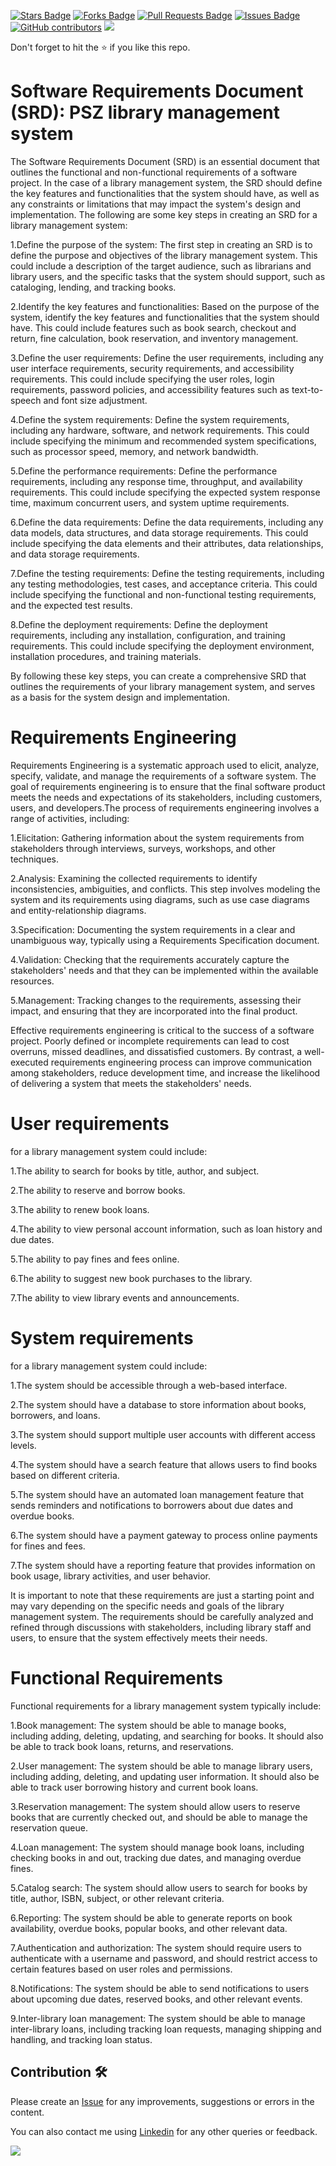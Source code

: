 <a href="https://github.com/drshahizan/software-engineering/stargazers"><img src="https://img.shields.io/github/stars/drshahizan/software-engineering" alt="Stars Badge"/></a>
<a href="https://github.com/drshahizan/software-engineering/network/members"><img src="https://img.shields.io/github/forks/drshahizan/software-engineering" alt="Forks Badge"/></a>
<a href="https://github.com/drshahizan/software-engineering/pulls"><img src="https://img.shields.io/github/issues-pr/drshahizan/software-engineering" alt="Pull Requests Badge"/></a>
<a href="https://github.com/drshahizan/software-engineering"><img src="https://img.shields.io/github/issues/drshahizan/software-engineering" alt="Issues Badge"/></a>
<a href="https://github.com/drshahizan/software-engineering/graphs/contributors"><img alt="GitHub contributors" src="https://img.shields.io/github/contributors/drshahizan/software-engineering?color=2b9348"></a>
![](https://visitor-badge.glitch.me/badge?page_id=drshahizan/software-engineering)

Don't forget to hit the :star: if you like this repo.

# Software Requirements Document (SRD): PSZ library management system

The Software Requirements Document (SRD) is an essential document that outlines the functional and non-functional requirements of a software project. In the case of a library management system, the SRD should define the key features and functionalities that the system should have, as well as any constraints or limitations that may impact the system's design and implementation. The following are some key steps in creating an SRD for a library management system:

1.Define the purpose of the system: The first step in creating an SRD is to define the purpose and objectives of the library management system. This could include a description of the target audience, such as librarians and library users, and the specific tasks that the system should support, such as cataloging, lending, and tracking books.

2.Identify the key features and functionalities: Based on the purpose of the system, identify the key features and functionalities that the system should have. This could include features such as book search, checkout and return, fine calculation, book reservation, and inventory management.

3.Define the user requirements: Define the user requirements, including any user interface requirements, security requirements, and accessibility requirements. This could include specifying the user roles, login requirements, password policies, and accessibility features such as text-to-speech and font size adjustment.

4.Define the system requirements: Define the system requirements, including any hardware, software, and network requirements. This could include specifying the minimum and recommended system specifications, such as processor speed, memory, and network bandwidth.

5.Define the performance requirements: Define the performance requirements, including any response time, throughput, and availability requirements. This could include specifying the expected system response time, maximum concurrent users, and system uptime requirements.

6.Define the data requirements: Define the data requirements, including any data models, data structures, and data storage requirements. This could include specifying the data elements and their attributes, data relationships, and data storage requirements.

7.Define the testing requirements: Define the testing requirements, including any testing methodologies, test cases, and acceptance criteria. This could include specifying the functional and non-functional testing requirements, and the expected test results.

8.Define the deployment requirements: Define the deployment requirements, including any installation, configuration, and training requirements. This could include specifying the deployment environment, installation procedures, and training materials.

By following these key steps, you can create a comprehensive SRD that outlines the requirements of your library management system, and serves as a basis for the system design and implementation.

<h1> Requirements Engineering </h1>

Requirements Engineering is a systematic approach used to elicit, analyze, specify, validate, and manage the requirements of a software system. The goal of requirements engineering is to ensure that the final software product meets the needs and expectations of its stakeholders, including customers, users, and developers.The process of requirements engineering involves a range of activities, including:

1.Elicitation: Gathering information about the system requirements from stakeholders through interviews, surveys, workshops, and other techniques.

2.Analysis: Examining the collected requirements to identify inconsistencies, ambiguities, and conflicts. This step involves modeling the system and its requirements using diagrams, such as use case diagrams and entity-relationship diagrams.

3.Specification: Documenting the system requirements in a clear and unambiguous way, typically using a Requirements Specification document.

4.Validation: Checking that the requirements accurately capture the stakeholders' needs and that they can be implemented within the available resources.

5.Management: Tracking changes to the requirements, assessing their impact, and ensuring that they are incorporated into the final product.

Effective requirements engineering is critical to the success of a software project. Poorly defined or incomplete requirements can lead to cost overruns, missed deadlines, and dissatisfied customers. By contrast, a well-executed requirements engineering process can improve communication among stakeholders, reduce development time, and increase the likelihood of delivering a system that meets the stakeholders' needs.

<h1>User requirements</h1> for a library management system could include:

1.The ability to search for books by title, author, and subject.

2.The ability to reserve and borrow books.

3.The ability to renew book loans.

4.The ability to view personal account information, such as loan history and due dates.

5.The ability to pay fines and fees online.

6.The ability to suggest new book purchases to the library.

7.The ability to view library events and announcements.

<h1>System requirements</h1> for a library management system could include:

1.The system should be accessible through a web-based interface.

2.The system should have a database to store information about books, borrowers, and loans.

3.The system should support multiple user accounts with different access levels.

4.The system should have a search feature that allows users to find books based on different criteria.

5.The system should have an automated loan management feature that sends reminders and notifications to borrowers about due dates and overdue books.

6.The system should have a payment gateway to process online payments for fines and fees.

7.The system should have a reporting feature that provides information on book usage, library activities, and user behavior.

It is important to note that these requirements are just a starting point and may vary depending on the specific needs and goals of the library management system. The requirements should be carefully analyzed and refined through discussions with stakeholders, including library staff and users, to ensure that the system effectively meets their needs.

<h1> Functional Requirements</h1>
Functional requirements for a library management system typically include:

1.Book management: The system should be able to manage books, including adding, deleting, updating, and searching for books. It should also be able to track book loans, returns, and reservations.

2.User management: The system should be able to manage library users, including adding, deleting, and updating user information. It should also be able to track user borrowing history and current book loans.

3.Reservation management: The system should allow users to reserve books that are currently checked out, and should be able to manage the reservation queue.

4.Loan management: The system should manage book loans, including checking books in and out, tracking due dates, and managing overdue fines.

5.Catalog search: The system should allow users to search for books by title, author, ISBN, subject, or other relevant criteria.

6.Reporting: The system should be able to generate reports on book availability, overdue books, popular books, and other relevant data.

7.Authentication and authorization: The system should require users to authenticate with a username and password, and should restrict access to certain features based on user roles and permissions.

8.Notifications: The system should be able to send notifications to users about upcoming due dates, reserved books, and other relevant events.

9.Inter-library loan management: The system should be able to manage inter-library loans, including tracking loan requests, managing shipping and handling, and tracking loan status.

## Contribution 🛠️
Please create an [Issue](https://github.com/drshahizan/software-engineering/issues) for any improvements, suggestions or errors in the content.

You can also contact me using [Linkedin](https://www.linkedin.com/in/drshahizan/) for any other queries or feedback.

![](https://visitor-badge.glitch.me/badge?page_id=drshahizan)



